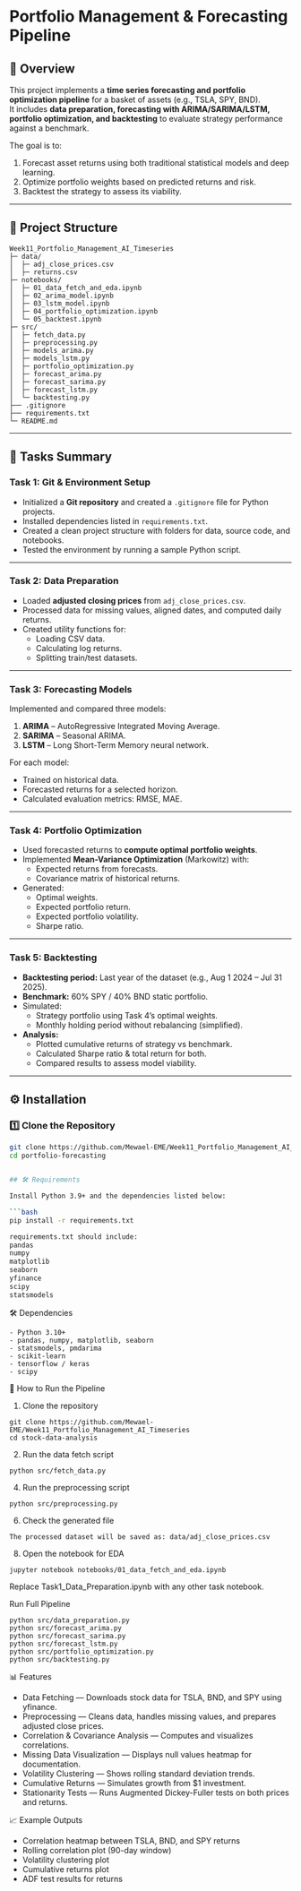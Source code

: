 # Portfolio Management & Forecasting Pipeline

## 📌 Overview
This project implements a **time series forecasting and portfolio optimization pipeline** for a basket of assets (e.g., TSLA, SPY, BND).  
It includes **data preparation, forecasting with ARIMA/SARIMA/LSTM, portfolio optimization, and backtesting** to evaluate strategy performance against a benchmark.

The goal is to:
1. Forecast asset returns using both traditional statistical models and deep learning.
2. Optimize portfolio weights based on predicted returns and risk.
3. Backtest the strategy to assess its viability.

---

## 📂 Project Structure

```
Week11_Portfolio_Management_AI_Timeseries
├─ data/
│  ├─ adj_close_prices.csv
│  ├─ returns.csv
├─ notebooks/
│  ├─ 01_data_fetch_and_eda.ipynb     
│  ├─ 02_arima_model.ipynb
│  ├─ 03_lstm_model.ipynb
│  ├─ 04_portfolio_optimization.ipynb
│  └─ 05_backtest.ipynb
├─ src/
│  ├─ fetch_data.py
│  ├─ preprocessing.py
│  ├─ models_arima.py
│  ├─ models_lstm.py
│  ├─ portfolio_optimization.py
│  ├─ forecast_arima.py
│  ├─ forecast_sarima.py
│  ├─ forecast_lstm.py
│  └─ backtesting.py
├── .gitignore
├── requirements.txt
└─ README.md
```


---

## 📜 Tasks Summary

### **Task 1: Git & Environment Setup**
- Initialized a **Git repository** and created a `.gitignore` file for Python projects.
- Installed dependencies listed in `requirements.txt`.
- Created a clean project structure with folders for data, source code, and notebooks.
- Tested the environment by running a sample Python script.

---

### **Task 2: Data Preparation**
- Loaded **adjusted closing prices** from `adj_close_prices.csv`.
- Processed data for missing values, aligned dates, and computed daily returns.
- Created utility functions for:
  - Loading CSV data.
  - Calculating log returns.
  - Splitting train/test datasets.

---

### **Task 3: Forecasting Models**
Implemented and compared three models:
1. **ARIMA** – AutoRegressive Integrated Moving Average.
2. **SARIMA** – Seasonal ARIMA.
3. **LSTM** – Long Short-Term Memory neural network.

For each model:
- Trained on historical data.
- Forecasted returns for a selected horizon.
- Calculated evaluation metrics: RMSE, MAE.

---

### **Task 4: Portfolio Optimization**
- Used forecasted returns to **compute optimal portfolio weights**.
- Implemented **Mean-Variance Optimization** (Markowitz) with:
  - Expected returns from forecasts.
  - Covariance matrix of historical returns.
- Generated:
  - Optimal weights.
  - Expected portfolio return.
  - Expected portfolio volatility.
  - Sharpe ratio.

---

### **Task 5: Backtesting**
- **Backtesting period:** Last year of the dataset (e.g., Aug 1 2024 – Jul 31 2025).
- **Benchmark:** 60% SPY / 40% BND static portfolio.
- Simulated:
  - Strategy portfolio using Task 4’s optimal weights.
  - Monthly holding period without rebalancing (simplified).
- **Analysis:**
  - Plotted cumulative returns of strategy vs benchmark.
  - Calculated Sharpe ratio & total return for both.
  - Compared results to assess model viability.

---

## ⚙️ Installation

### 1️⃣ Clone the Repository
```bash
git clone https://github.com/Mewael-EME/Week11_Portfolio_Management_AI_Timeseries
cd portfolio-forecasting


## 🛠 Requirements

Install Python 3.9+ and the dependencies listed below:

```bash
pip install -r requirements.txt

requirements.txt should include:
pandas
numpy
matplotlib
seaborn
yfinance
scipy
statsmodels
```
🛠️ Dependencies

```
- Python 3.10+
- pandas, numpy, matplotlib, seaborn
- statsmodels, pmdarima
- scikit-learn
- tensorflow / keras
- scipy
```


🚀 How to Run the Pipeline

1. Clone the repository
```
git clone https://github.com/Mewael-EME/Week11_Portfolio_Management_AI_Timeseries
cd stock-data-analysis
```

2. Run the data fetch script
```
python src/fetch_data.py
```

4. Run the preprocessing script
```
python src/preprocessing.py
```

6. Check the generated file
```
The processed dataset will be saved as: data/adj_close_prices.csv
```

8. Open the notebook for EDA
```
jupyter notebook notebooks/01_data_fetch_and_eda.ipynb
```

Replace Task1_Data_Preparation.ipynb with any other task notebook.

Run Full Pipeline
```
python src/data_preparation.py
python src/forecast_arima.py
python src/forecast_sarima.py
python src/forecast_lstm.py
python src/portfolio_optimization.py
python src/backtesting.py

```

📊 Features

- Data Fetching — Downloads stock data for TSLA, BND, and SPY using yfinance.
- Preprocessing — Cleans data, handles missing values, and prepares adjusted close prices.
- Correlation & Covariance Analysis — Computes and visualizes correlations.
- Missing Data Visualization — Displays null values heatmap for documentation.
- Volatility Clustering — Shows rolling standard deviation trends.
- Cumulative Returns — Simulates growth from $1 investment.
- Stationarity Tests — Runs Augmented Dickey-Fuller tests on both prices and returns.

📈 Example Outputs

- Correlation heatmap between TSLA, BND, and SPY returns
- Rolling correlation plot (90-day window)
- Volatility clustering plot
- Cumulative returns plot
- ADF test results for returns

